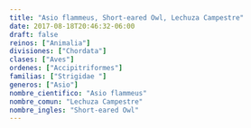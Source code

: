 ```yaml
---
title: "Asio flammeus, Short-eared Owl, Lechuza Campestre"
date: 2017-08-18T20:46:32-06:00
draft: false
reinos: ["Animalia"]
divisiones: ["Chordata"]
clases: ["Aves"]
ordenes: ["Accipitriformes"]
familias: ["Strigidae "]
generos: ["Asio"]
nombre_cientifico: "Asio flammeus"
nombre_comun: "Lechuza Campestre"
nombre_ingles: "Short-eared Owl"
---
```

